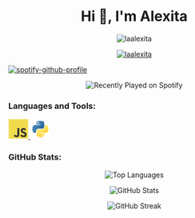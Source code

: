 <h1 align="center">Hi 👋, I'm Alexita</h1>

<p align="center">
  <img src="https://komarev.com/ghpvc/?username=laalexita&label=Profile%20views&color=0e75b6&style=flat" alt="laalexita" />
</p>

<p align="center">
  <a href="https://github.com/ryo-ma/github-profile-trophy">
    <img src="https://github-profile-trophy.vercel.app/?username=laalexita&theme=flat&no-frame=true&margin-w=15" alt="laalexita" />
  </a>
</p>

[![spotify-github-profile](https://spotify-github-profile.kittinanx.com/api/view?uid=313pxmamdg6y2lgkpkuj7a5rad5a&cover_image=true&theme=default&show_offline=false&background_color=121212&interchange=false)](https://github.com/kittinan/spotify-github-profile)

<p align="center">
  <img src="https://spotify-recently-played-readme.vercel.app/api?user=313pxmamdg6y2lgkpkuj7a5rad5a&count=5" alt="Recently Played on Spotify" />
</p>

<h3 align="left">Languages and Tools:</h3>
<p align="left">
  <a href="https://developer.mozilla.org/en-US/docs/Web/JavaScript" target="_blank" rel="noreferrer">
    <img src="https://raw.githubusercontent.com/devicons/devicon/master/icons/javascript/javascript-original.svg" alt="javascript" width="40" height="40"/>
  </a>
  <a href="https://www.python.org" target="_blank" rel="noreferrer">
    <img src="https://raw.githubusercontent.com/devicons/devicon/master/icons/python/python-original.svg" alt="python" width="40" height="40"/>
  </a>
</p>

<h3 align="left">GitHub Stats:</h3>
<p align="center">
  <img src="https://github-readme-stats.vercel.app/api/top-langs?username=laalexita&show_icons=true&locale=en&layout=compact" alt="Top Languages" />
</p>
<p align="center">
  <img src="https://github-readme-stats.vercel.app/api?username=laalexita&show_icons=true&locale=en" alt="GitHub Stats" />
</p>
<p align="center">
  <img src="https://github-readme-streak-stats.herokuapp.com/?user=laalexita&" alt="GitHub Streak" />
</p>
